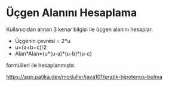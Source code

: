 # Üçgen Alanını Hesaplama

Kullanıcıdan alınan 3 kenar bilgisi ile üçgen alanını hesaplar.

- Üçgenin çevresi = 2*u
- u=(a+b+c)/2
- Alan\*Alan=(u\*(u-a)\*(u-b)\*(u-c)
 
formülleri ile hesaplanmıştır.



https://app.patika.dev/moduller/java101/pratik-hipotenus-bulma